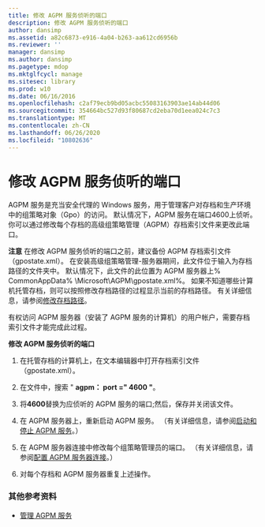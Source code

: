 ```yaml
---
title: 修改 AGPM 服务侦听的端口
description: 修改 AGPM 服务侦听的端口
author: dansimp
ms.assetid: a82c6873-e916-4a04-b263-aa612cd6956b
ms.reviewer: ''
manager: dansimp
ms.author: dansimp
ms.pagetype: mdop
ms.mktglfcycl: manage
ms.sitesec: library
ms.prod: w10
ms.date: 06/16/2016
ms.openlocfilehash: c2af79ecb9bd05acbc55083163903ae14ab44d06
ms.sourcegitcommit: 354664bc527d93f80687cd2eba70d1eea024c7c3
ms.translationtype: MT
ms.contentlocale: zh-CN
ms.lasthandoff: 06/26/2020
ms.locfileid: "10802636"
---
```

# 修改 AGPM 服务侦听的端口


AGPM 服务是充当安全代理的 Windows 服务，用于管理客户对存档和生产环境中的组策略对象（Gpo）的访问。 默认情况下，AGPM 服务在端口4600上侦听。 你可以通过修改每个存档的高级组策略管理（AGPM）存档索引文件来更改此端口。

**注意** 在修改 AGPM 服务侦听的端口之前，建议备份 AGPM 存档索引文件（gpostate.xml）。 在安装高级组策略管理-服务器期间，此文件位于输入为存档路径的文件夹中。 默认情况下，此文件的此位置为 AGPM 服务器上% CommonAppData% \\Microsoft\\AGPM\\gpostate.xml%。 如果不知道哪些计算机托管存档，则可以按照修改存档路径的过程显示当前的存档路径。 有关详细信息，请参阅[修改存档路径](modify-the-archive-path.md)。

 

有权访问 AGPM 服务器（安装了 AGPM 服务的计算机）的用户帐户，需要存档索引文件才能完成此过程。

**修改 AGPM 服务侦听的端口**

1.  在托管存档的计算机上，在文本编辑器中打开存档索引文件（gpostate.xml）。

2.  在文件中，搜索 " **agpm： port =" 4600 "**。

3.  将**4600**替换为应侦听的 AGPM 服务的端口;然后，保存并关闭该文件。

4.  在 AGPM 服务器上，重新启动 AGPM 服务。 （有关详细信息，请参阅[启动和停止 AGPM 服务](start-and-stop-the-agpm-service.md)。）

5.  在 AGPM 服务器连接中修改每个组策略管理员的端口。 （有关详细信息，请参阅[配置 AGPM 服务器连接](configure-the-agpm-server-connection.md)。）

6.  对每个存档和 AGPM 服务器重复上述操作。

### 其他参考资料

-   [管理 AGPM 服务](managing-the-agpm-service.md)

 

 





